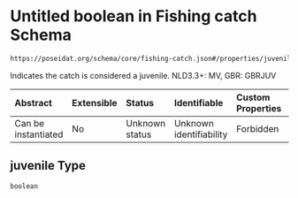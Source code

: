 # Untitled boolean in Fishing catch Schema

```txt
https://poseidat.org/schema/core/fishing-catch.json#/properties/juvenile
```

Indicates the catch is considered a juvenile. NLD3.3+: MV, GBR: GBRJUV

| Abstract            | Extensible | Status         | Identifiable            | Custom Properties | Additional Properties | Access Restrictions | Defined In                                                                    |
| :------------------ | :--------- | :------------- | :---------------------- | :---------------- | :-------------------- | :------------------ | :---------------------------------------------------------------------------- |
| Can be instantiated | No         | Unknown status | Unknown identifiability | Forbidden         | Allowed               | none                | [fishing-catch.json*](schemas/core/fishing-catch.json "open original schema") |

## juvenile Type

`boolean`
